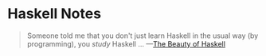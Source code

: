 # Haskell Notes

> Someone told me that you don't just learn Haskell in the usual way (by
> programming), you *study* Haskell ... &mdash;[The Beauty of Haskell][1]












<!--References-->

[1]: http://jabberwocky.eu/2014/04/25/the-beauty-of-haskell

